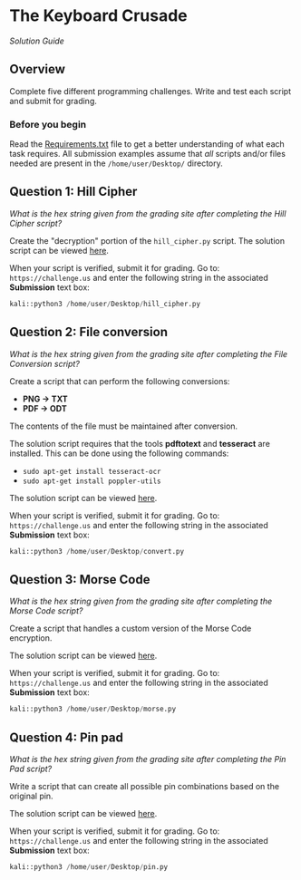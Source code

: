 # The Keyboard Crusade
_Solution Guide_

## Overview

Complete five different programming challenges. Write and test each script and submit for grading.

### Before you begin

Read the [Requirements.txt](https://gitlab-launchpad.cisa.gov/prescup-dev/pc5-dev/-/blob/main/c01/challenge/challenge_server/hosted_files/requirements.txt) file to get a better understanding of what each task requires. All submission examples assume that *all* scripts and/or files needed are present in the `/home/user/Desktop/` directory.

## Question 1: Hill Cipher

*What is the hex string given from the grading site after completing the Hill Cipher script?*

Create the "decryption" portion of the `hill_cipher.py` script. The solution script can be viewed [here](./scripts/hill_cipher.py). 

When your script is verified, submit it for grading. Go to: `https://challenge.us` and enter the following string in the associated **Submission** text box:

```python
kali::python3 /home/user/Desktop/hill_cipher.py
```

## Question 2: File conversion

*What is the hex string given from the grading site after completing the File Conversion script?*

Create a script that can perform the following conversions:

- **PNG -> TXT**
- **PDF -> ODT**

The contents of the file must be maintained after conversion.

The solution script requires that the tools **pdftotext**  and **tesseract** are installed. This can be done using the following commands:

- `sudo apt-get install tesseract-ocr`
- `sudo apt-get install poppler-utils`

The solution script can be viewed [here](./scripts/convert.py).

When your script is verified, submit it for grading. Go to: `https://challenge.us` and enter the following string in the associated **Submission** text box:
```python
kali::python3 /home/user/Desktop/convert.py
```
## Question 3: Morse Code

*What is the hex string given from the grading site after completing the Morse Code script?*

Create a script that handles a custom version of the Morse Code encryption.

The solution script can be viewed [here](./scripts/morse.py).

When your script is verified, submit it for grading. Go to: `https://challenge.us` and enter the following string in the associated **Submission** text box:

```python
kali::python3 /home/user/Desktop/morse.py
```

## Question 4: Pin pad 

*What is the hex string given from the grading site after completing the Pin Pad script?*

Write a script that can create all possible pin combinations based on the original pin.

The solution script can be viewed [here](./scripts/pin.py).

When your script is verified, submit it for grading. Go to: `https://challenge.us` and enter the following string in the associated **Submission** text box:

```python
kali::python3 /home/user/Desktop/pin.py
```
